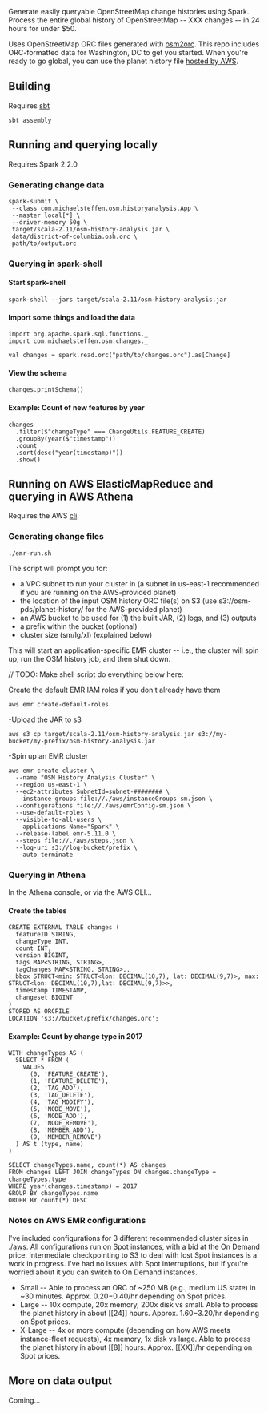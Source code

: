 Generate easily queryable OpenStreetMap change histories using Spark. Process the entire global history of OpenStreetMap -- XXX changes -- in 24 hours for under $50.

Uses OpenStreetMap ORC files generated with [osm2orc](https://github.com/mojodna/osm2orc). This repo includes ORC-formatted data for Washington, DC to get you started. When you're ready to go global, you can use the planet history file [hosted by AWS](https://aws.amazon.com/public-datasets/osm/). 

## Building

Requires [sbt](https://www.scala-sbt.org/)

```
sbt assembly
```

## Running and querying locally 

Requires Spark 2.2.0

### Generating change data
```
spark-submit \
 --class com.michaelsteffen.osm.historyanalysis.App \
 --master local[*] \
 --driver-memory 50g \
 target/scala-2.11/osm-history-analysis.jar \
 data/district-of-columbia.osh.orc \
 path/to/output.orc
```

### Querying in spark-shell

#### Start spark-shell
```
spark-shell --jars target/scala-2.11/osm-history-analysis.jar
```

#### Import some things and load the data
```
import org.apache.spark.sql.functions._
import com.michaelsteffen.osm.changes._

val changes = spark.read.orc("path/to/changes.orc").as[Change]
```

#### View the schema
```
changes.printSchema()
```

#### Example: Count of new features by year
```
changes
  .filter($"changeType" === ChangeUtils.FEATURE_CREATE)
  .groupBy(year($"timestamp"))
  .count
  .sort(desc("year(timestamp)"))
  .show()
```

## Running on AWS ElasticMapReduce and querying in AWS Athena

Requires the AWS [cli](https://aws.amazon.com/cli/).

### Generating change files
```
./emr-run.sh
```

The script will prompt you for:
- a VPC subnet to run your cluster in (a subnet in us-east-1 recommended if you are running on the AWS-provided planet)
- the location of the input OSM history ORC file(s) on S3 (use s3://osm-pds/planet-history/ for the AWS-provided planet)
- an AWS bucket to be used for (1) the built JAR, (2) logs, and (3) outputs
- a prefix within the bucket (optional)
- cluster size (sm/lg/xl) (explained below)

This will start an application-specific EMR cluster -- i.e., the cluster will spin up, run the OSM history job, and then shut down. 

// TODO: Make shell script do everything below here:

Create the default EMR IAM roles if you don't already have them
```
aws emr create-default-roles
```

-Upload the JAR to s3
```
aws s3 cp target/scala-2.11/osm-history-analysis.jar s3://my-bucket/my-prefix/osm-history-analysis.jar
```

-Spin up an EMR cluster
```
aws emr create-cluster \
  --name "OSM History Analysis Cluster" \
  --region us-east-1 \
  --ec2-attributes SubnetId=subnet-######## \
  --instance-groups file://./aws/instanceGroups-sm.json \
  --configurations file://./aws/emrConfig-sm.json \
  --use-default-roles \
  --visible-to-all-users \ 
  --applications Name="Spark" \
  --release-label emr-5.11.0 \
  --steps file://./aws/steps.json \
  --log-uri s3://log-bucket/prefix \
  --auto-terminate
```


### Querying in Athena

In the Athena console, or via the AWS CLI...

#### Create the tables
```
CREATE EXTERNAL TABLE changes (
  featureID STRING,
  changeType INT,
  count INT,
  version BIGINT,
  tags MAP<STRING, STRING>,
  tagChanges MAP<STRING, STRING>,,
  bbox STRUCT<min: STRUCT<lon: DECIMAL(10,7), lat: DECIMAL(9,7)>, max: STRUCT<lon: DECIMAL(10,7),lat: DECIMAL(9,7)>>,
  timestamp TIMESTAMP, 
  changeset BIGINT
)
STORED AS ORCFILE
LOCATION 's3://bucket/prefix/changes.orc';
```

#### Example: Count by change type in 2017
```
WITH changeTypes AS (
  SELECT * FROM (
    VALUES
      (0, 'FEATURE_CREATE'),
      (1, 'FEATURE_DELETE'),
      (2, 'TAG_ADD'),
      (3, 'TAG_DELETE'),
      (4, 'TAG_MODIFY'),
      (5, 'NODE_MOVE'),
      (6, 'NODE_ADD'),
      (7, 'NODE_REMOVE'),
      (8, 'MEMBER_ADD'),
      (9, 'MEMBER_REMOVE')
  ) AS t (type, name) 
)

SELECT changeTypes.name, count(*) AS changes
FROM changes LEFT JOIN changeTypes ON changes.changeType = changeTypes.type
WHERE year(changes.timestamp) = 2017
GROUP BY changeTypes.name
ORDER BY count(*) DESC
```

### Notes on AWS EMR configurations

I've included configurations for 3 different recommended cluster sizes in [./aws](/aws). All configurations run on Spot instances, with a bid at the On Demand price. Intermediate checkpointing to S3 to deal with lost Spot instances is a work in progress. I've had no issues with Spot interruptions, but if you're worried about it you can switch to On Demand instances.

- Small -- Able to process an ORC of ~250 MB (e.g., medium US state) in ~30 minutes. Approx. $0.20-$0.40/hr depending on Spot prices.
- Large -- 10x compute, 20x memory, 200x disk vs small. Able to process the planet history in about [[24]] hours. Approx. $1.60-$3.20/hr depending on Spot prices.
- X-Large -- 4x or more compute (depending on how AWS meets instance-fleet requests), 4x memory, 1x disk vs large. Able to process the planet history in about [[8]] hours. Approx. [[XX]]/hr depending on Spot prices.

## More on data output 

Coming...
